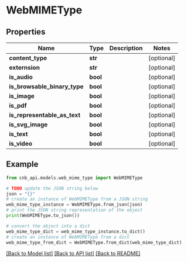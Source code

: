 # WebMIMEType


## Properties

Name | Type | Description | Notes
------------ | ------------- | ------------- | -------------
**content_type** | **str** |  | [optional] 
**externsion** | **str** |  | [optional] 
**is_audio** | **bool** |  | [optional] 
**is_browsable_binary_type** | **bool** |  | [optional] 
**is_image** | **bool** |  | [optional] 
**is_pdf** | **bool** |  | [optional] 
**is_representable_as_text** | **bool** |  | [optional] 
**is_svg_image** | **bool** |  | [optional] 
**is_text** | **bool** |  | [optional] 
**is_video** | **bool** |  | [optional] 

## Example

```python
from cnb_api.models.web_mime_type import WebMIMEType

# TODO update the JSON string below
json = "{}"
# create an instance of WebMIMEType from a JSON string
web_mime_type_instance = WebMIMEType.from_json(json)
# print the JSON string representation of the object
print(WebMIMEType.to_json())

# convert the object into a dict
web_mime_type_dict = web_mime_type_instance.to_dict()
# create an instance of WebMIMEType from a dict
web_mime_type_from_dict = WebMIMEType.from_dict(web_mime_type_dict)
```
[[Back to Model list]](../README.md#documentation-for-models) [[Back to API list]](../README.md#documentation-for-api-endpoints) [[Back to README]](../README.md)


